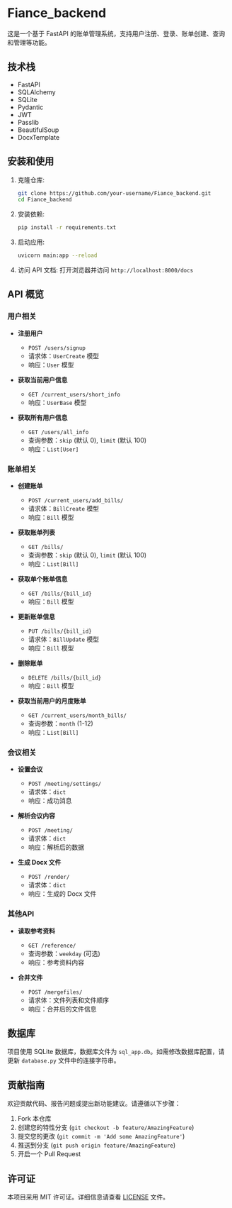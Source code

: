 # Fiance_backend

这是一个基于 FastAPI 的账单管理系统，支持用户注册、登录、账单创建、查询和管理等功能。

## 技术栈

- FastAPI
- SQLAlchemy
- SQLite
- Pydantic
- JWT
- Passlib
- BeautifulSoup
- DocxTemplate

## 安装和使用

1. 克隆仓库:
   ```bash
   git clone https://github.com/your-username/Fiance_backend.git
   cd Fiance_backend
   ```

2. 安装依赖:
   ```bash
   pip install -r requirements.txt
   ```

3. 启动应用:
   ```bash
   uvicorn main:app --reload
   ```

4. 访问 API 文档: 打开浏览器并访问 `http://localhost:8000/docs`

## API 概览

### 用户相关

- **注册用户**
  - `POST /users/signup`
  - 请求体：`UserCreate` 模型
  - 响应：`User` 模型

- **获取当前用户信息**
  - `GET /current_users/short_info`
  - 响应：`UserBase` 模型

- **获取所有用户信息**
  - `GET /users/all_info`
  - 查询参数：`skip` (默认 0), `limit` (默认 100)
  - 响应：`List[User]`

### 账单相关

- **创建账单**
  - `POST /current_users/add_bills/`
  - 请求体：`BillCreate` 模型
  - 响应：`Bill` 模型

- **获取账单列表**
  - `GET /bills/`
  - 查询参数：`skip` (默认 0), `limit` (默认 100)
  - 响应：`List[Bill]`

- **获取单个账单信息**
  - `GET /bills/{bill_id}`
  - 响应：`Bill` 模型

- **更新账单信息**
  - `PUT /bills/{bill_id}`
  - 请求体：`BillUpdate` 模型
  - 响应：`Bill` 模型

- **删除账单**
  - `DELETE /bills/{bill_id}`
  - 响应：`Bill` 模型

- **获取当前用户的月度账单**
  - `GET /current_users/month_bills/`
  - 查询参数：`month` (1-12)
  - 响应：`List[Bill]`

### 会议相关

- **设置会议**
  - `POST /meeting/settings/`
  - 请求体：`dict`
  - 响应：成功消息

- **解析会议内容**
  - `POST /meeting/`
  - 请求体：`dict`
  - 响应：解析后的数据

- **生成 Docx 文件**
  - `POST /render/`
  - 请求体：`dict`
  - 响应：生成的 Docx 文件

### 其他API

- **读取参考资料**
  - `GET /reference/`
  - 查询参数：`weekday` (可选)
  - 响应：参考资料内容

- **合并文件**
  - `POST /mergefiles/`
  - 请求体：文件列表和文件顺序
  - 响应：合并后的文件信息

## 数据库

项目使用 SQLite 数据库，数据库文件为 `sql_app.db`。如需修改数据库配置，请更新 `database.py` 文件中的连接字符串。

## 贡献指南

欢迎贡献代码、报告问题或提出新功能建议。请遵循以下步骤：

1. Fork 本仓库
2. 创建您的特性分支 (`git checkout -b feature/AmazingFeature`)
3. 提交您的更改 (`git commit -m 'Add some AmazingFeature'`)
4. 推送到分支 (`git push origin feature/AmazingFeature`)
5. 开启一个 Pull Request

## 许可证

本项目采用 MIT 许可证。详细信息请查看 [LICENSE](LICENSE) 文件。